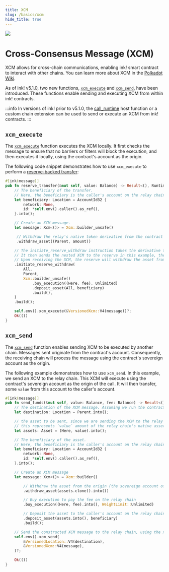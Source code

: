 ```yaml
---
title: XCM
slug: /basics/xcm
hide_title: true
---
```


<img src="/img/title/xcm.svg" className="titlePic" />

# Cross-Consensus Message (XCM)

XCM allows for cross-chain communications, enabling ink! smart contract to
interact with other chains. You can learn more about XCM in the
[Polkadot Wiki](https://wiki.polkadot.network/docs/learn/xcm).

As of ink! v5.1.0, two new functions,
[`xcm_execute`](https://docs.rs/ink_env/5.1.0/ink_env/fn.xcm_execute.html) and
[`xcm_send`](https://docs.rs/ink_env/5.1.0/ink_env/fn.xcm_send.html), have been
introduced. These functions enable sending and executing XCM from within ink!
contracts.

:::info In versions of ink! prior to v5.1.0, the
[call_runtime](https://docs.rs/ink/5.1.0/ink/struct.EnvAccess.html#method.call_runtime)
host function or a custom chain extension can be used to send or execute an XCM
from ink! contracts. :::

## `xcm_execute`

The
[`xcm_execute`](https://docs.rs/ink/latest/ink/struct.EnvAccess.html#method.xcm_execute)
function executes the XCM locally. It first checks the message to ensure that no
barriers or filters will block the execution, and then executes it locally,
using the contract's account as the origin.

The following code snippet demonstrates how to use `xcm_execute` to perform a
[reserve-backed transfer](https://wiki.polkadot.network/docs/learn/xcm/journey/transfers-reserve#1-initiatereservewithdraw):

```rust
#[ink(message)]
pub fn reserve_transfer(&mut self, value: Balance) -> Result<(), RuntimeError> {
    // The beneficiary of the transfer.
    // Here, the beneficiary is the caller's account on the relay chain.
    let beneficiary: Location = AccountId32 {
        network: None,
        id: *self.env().caller().as_ref(),
    }.into();

    // Create an XCM message.
    let message: Xcm<()> = Xcm::builder_unsafe()

     // Withdraw the relay's native token derivative from the contract's account.
     .withdraw_asset((Parent, amount))

    // The initiate_reserve_withdraw instruction takes the derivative token from the holding register and burns it.
    // It then sends the nested XCM to the reserve in this example, the relay chain.
    // Upon receiving the XCM, the reserve will withdraw the asset from our chain's sovereign account, and deposit on the caller's account.
    .initiate_reserve_withdraw(
        All,
        Parent,
        Xcm::builder_unsafe()
            .buy_execution((Here, fee), Unlimited)
            .deposit_asset(All, beneficiary)
            .build(),
    )
    .build();

    self.env().xcm_execute(&VersionedXcm::V4(message))?;
    Ok(())
}
```

## `xcm_send`

The [`xcm_send`](https://docs.rs/ink_env/5.1.0/ink_env/fn.xcm_send.html)
function enables sending XCM to be executed by another chain. Messages sent
originate from the contract's account. Consequently, the receiving chain will
process the message using the contract's sovereign account as the origin.

The following example demonstrates how to use `xcm_send`. In this example, we
send an XCM to the relay chain. This XCM will execute using the contract's
sovereign account as the origin of the call. It will then transfer, some `value`
from this account to the caller's account.

```rust
#[ink(message)]
pub fn send_funds(&mut self, value: Balance, fee: Balance) -> Result<(), RuntimeError> {
    // The destination of the XCM message. Assuming we run the contract on a parachain, the parent will be the relay chain.
    let destination: Location = Parent.into();

    // the asset to be sent, since we are sending the XCM to the relay chain,
    // this represents `value` amount of the relay chain's native asset.
    let assets: Asset = (Here, value).into();

    // The beneficiary of the asset.
    // Here, the beneficiary is the caller's account on the relay chain.
    let beneficiary: Location = AccountId32 {
        network: None,
        id: *self.env().caller().as_ref(),
    }.into();

    // Create an XCM message
    let message: Xcm<()> = Xcm::builder()

        // Withdraw the asset from the origin (the sovereign account of the contract on the relay chain)
        .withdraw_asset(assets.clone().into())

        // Buy execution to pay the fee on the relay chain
        .buy_execution((Here, fee).into(), WeightLimit::Unlimited)

        // Deposit the asset to the caller's account on the relay chain
        .deposit_asset(assets.into(), beneficiary)
        .build();

    // Send the constructed XCM message to the relay chain, using the xcm_send host function.
    self.env().xcm_send(
        &VersionedLocation::V4(destination),
        &VersionedXcm::V4(message),
    )?;

    Ok(())
}
```
